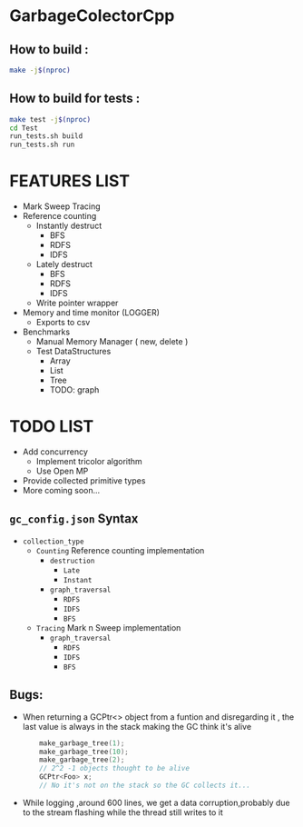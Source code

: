 # GarbageColectorCpp

## How to build :

```sh
make -j$(nproc)
```

## How to build for tests :

```sh
make test -j$(nproc)
cd Test
run_tests.sh build
run_tests.sh run
```

# FEATURES LIST
+ Mark Sweep Tracing
+ Reference counting
    + Instantly destruct
        + BFS
        + RDFS 
        + IDFS
    + Lately destruct
        + BFS
        + RDFS 
        + IDFS
    + Write pointer wrapper
+ Memory and time monitor (LOGGER)
    + Exports to csv
+ Benchmarks
    + Manual Memory Manager ( new, delete )
    + Test DataStructures
        + Array
        + List
        + Tree
        + TODO: graph

# TODO LIST
+ Add concurrency
    + Implement tricolor algorithm
    + Use Open MP
+ Provide collected primitive types
+ More coming soon...

## `gc_config.json` Syntax

+ `collection_type`
    + `Counting` 
    Reference counting implementation
        + `destruction`
            + `Late`
            + `Instant`
        + `graph_traversal`
            + `RDFS`
            + `IDFS`
            + `BFS`
    + `Tracing`
    Mark n Sweep implementation
        + `graph_traversal`
            + `RDFS`
            + `IDFS`
            + `BFS`

## Bugs:
+ When returning a GCPtr<> object from a funtion and disregarding it , the last value is always in the stack 
    making the GC think it's alive
    ```cpp
        make_garbage_tree(1);
        make_garbage_tree(10);
        make_garbage_tree(2);
        // 2^2 -1 objects thought to be alive
        GCPtr<Foo> x;
        // No it's not on the stack so the GC collects it...
    ```
+ While logging ,around 600 lines, we get a data corruption,probably due to the stream flashing while the thread still writes to it
